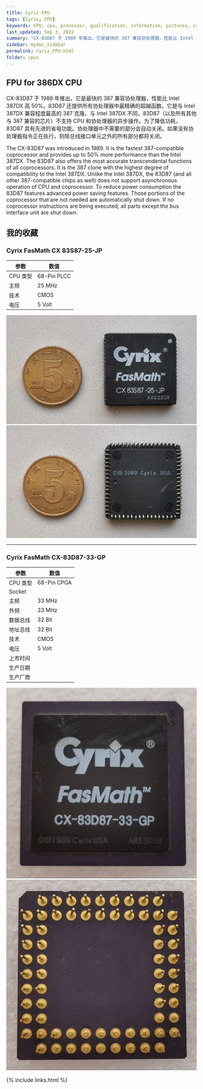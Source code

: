 ```yaml
---
title: Cyrix FPU
tags: [Cyrix, FPU]
keywords: CPU, cpu, processor, qualification, information, pictures, core, frequency, chip packaging, packaging, cpu info, x86, collection, amd, cyrix, harris, ibm, idt, iit, intel, motorola, nec, sgs, sgs-thomson, siemens, ST, signetics, mhs, ti, texas instruments, ulsi, umc, weitek, zilog, 808x, 8085, 8088, 8086, 80188, 80186, 80286, 286, 80386, 386, i386, Am386, 386sx, 386dx, 486, i486, 586, 486sx, 486dx, overdrive, 487, pentium, 586, 5x86, 386dlc, 386slc, 486dx2, mmx, ppro, pentium-pro, pro, athlon, duron, z80, dirk oppelt, dirk, oppelt, engineering, sample, samples
last_updated: Sep 3, 2022
summary: "CX-83D87 于 1989 年推出。它是最快的 387 兼容协处理器，性能比 Intel 387DX 高 50%，还提供所有协处理器中最精确的超越函数。"
sidebar: mydoc_sidebar
permalink: Cyrix_FPU.html
folder: cpus
---
```


## FPU for 386DX CPU

CX-83D87 于 1989 年推出。它是最快的 387 兼容协处理器，性能比 Intel 387DX 高 50%。83D87 还提供所有协处理器中最精确的超越函数。它是与 Intel 387DX 兼容程度最高的 387 克隆。与 Intel 387DX 不同，83D87（以及所有其他与 387 兼容的芯片）不支持 CPU 和协处理器的异步操作。为了降低功耗，83D87 具有先进的省电功能。协处理器中不需要的部分会自动关闭。如果没有协处理器指令正在执行，则除总线接口单元之外的所有部分都将关闭。

The CX-83D87 was introduced in 1989. It is the fastest 387-compatible coprocessor and provides up to 50% more performance than the Intel 387DX. The 83D87 also offers the most accurate transcendental functions of all coprocessors. It is the 387 clone with the highest degree of compatibility to the Intel 387DX. Unlike the Intel 387DX, the 83D87 (and all other 387-compatible chips as well) does not support asynchronous operation of CPU and coprocessor. To reduce power consumption the 83D87 features advanced power saving features. Those portions of the coprocessor that are not needed are automatically shut down. If no coprocessor instructions are being executed, all parts except the bus interface unit are shut down.

## 我的收藏

### Cyrix FasMath CX 83S87-25-JP

| 参数 | 数值 |
| ------ | ------ |
| CPU 类型 | 68-Pin PLCC |
| 主频 | 25 MHz |
| 技术 | CMOS |
| 电压 | 5 Volt |

![Cyrix FasMath CX 83S87-25-JP 正面](/images/cpus/Cyrix/Cyrix_FasMath_CX-83S87-25-JP_1.jpg)
![Cyrix FasMath CX 83S87-25-JP 反面](/images/cpus/Cyrix/Cyrix_FasMath_CX-83S87-25-JP_2.jpg)

---------

### Cyrix FasMath CX-83D87-33-GP

| 参数 | 数值 |
| ------ | ------ |
| CPU 类型 | 68-Pin CPGA |
| Socket |  |
| 主频 | 33 MHz |
| 外频 | 33 MHz |
| 数据总线 | 32 Bit |
| 地址总线 | 32 Bit |
| 技术 | CMOS |
| 电压 | 5 Volt |
| 上市时间 |  |
| 生产日期 |  |
| 生产厂商 |  |

![Cyrix FasMath CX-83D87-33-GP 正面](/images/cpus/Cyrix/Cyrix_FasMath_CX-83D87-33-GP_1.jpg)
![Cyrix FasMath CX-83D87-33-GP 反面](/images/cpus/Cyrix/Cyrix_FasMath_CX-83D87-33-GP_2.jpg)

{% include links.html %}
